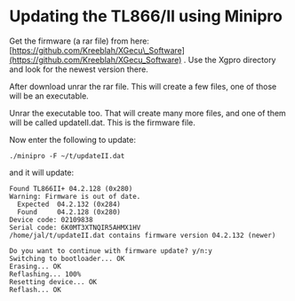 # Updating the TL866/II using Minipro

Get the firmware (a rar file) from here: [https://github.com/Kreeblah/XGecu\_Software](https://github.com/Kreeblah/XGecu_Software) . Use the Xgpro directory and look for the newest version there.

After download unrar the rar file. This will create a few files, one of those will be an executable.

Unrar the executable too. That will create many more files, and one of them will be called updateII.dat. This is the firmware file.

Now enter the following to update:

```
./minipro -F ~/t/updateII.dat
```

and it will update:

```
Found TL866II+ 04.2.128 (0x280)
Warning: Firmware is out of date.
  Expected  04.2.132 (0x284)
  Found     04.2.128 (0x280)
Device code: 02109838
Serial code: 6K0MT3XTNQIR5AHMX1HV
/home/jal/t/updateII.dat contains firmware version 04.2.132 (newer)

Do you want to continue with firmware update? y/n:y
Switching to bootloader... OK
Erasing... OK
Reflashing... 100%
Resetting device... OK
Reflash... OK
```
